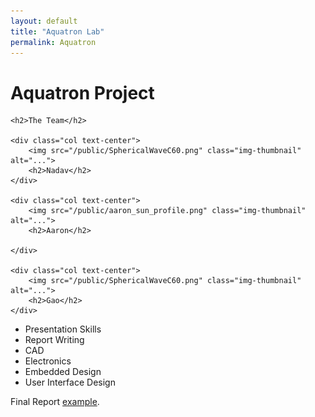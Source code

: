 ```yaml
---
layout: default
title: "Aquatron Lab"
permalink: Aquatron
---
```


<h1>Aquatron Project</h1>

<div class="row">

	<h2>The Team</h2>

	<div class="col text-center">
		<img src="/public/SphericalWaveC60.png" class="img-thumbnail" alt="...">
		<h2>Nadav</h2>
	</div>

	<div class="col text-center">
		<img src="/public/aaron_sun_profile.png" class="img-thumbnail" alt="...">
		<h2>Aaron</h2>

	</div>

	<div class="col text-center">
		<img src="/public/SphericalWaveC60.png" class="img-thumbnail" alt="...">
		<h2>Gao</h2>
	</div>

</div>

<div class="row">
	<ul>
		<li>Presentation Skills</li>
		<li>Report Writing</li>
		<li>CAD</li>
		<li>Electronics</li>
		<li>Embedded Design</li>
		<li>User Interface Design</li>
	</ul>


</div>

<div class="row">
	<p>Final Report 
	<a href="/public/aquatron/aquatron_report.pdf">example</a>.
	</p>
</div>
